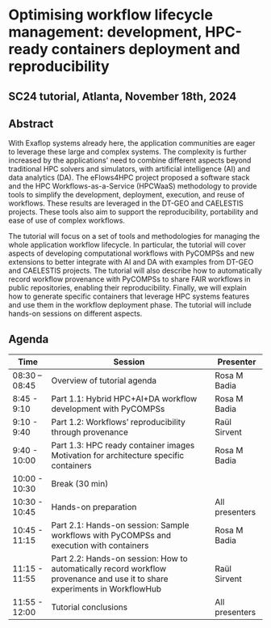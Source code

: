 # Optimising workflow lifecycle management: development, HPC-ready containers deployment and reproducibility 

## SC24 tutorial, Atlanta, November 18th, 2024

## Abstract

With Exaflop systems already here, the application communities are eager to leverage these large and complex systems. The complexity is further increased by the applications' need to combine different aspects beyond traditional HPC solvers and simulators, with artificial intelligence (AI) and data analytics (DA). The eFlows4HPC project proposed a software stack and the HPC Workflows-as-a-Service (HPCWaaS) methodology to provide tools to simplify the development, deployment, execution, and reuse of workflows. These results are leveraged in the DT-GEO and CAELESTIS projects. These tools also aim to support the reproducibility, portability and ease of use of complex workflows. 

The tutorial will focus on a set of tools and methodologies for managing the whole application workflow lifecycle. In particular, the tutorial will cover aspects of developing computational workflows with PyCOMPSs and new extensions to better integrate with AI and DA with examples from DT-GEO and CAELESTIS projects. The tutorial will also describe how to automatically record workflow provenance with PyCOMPSs to share FAIR workflows in public repositories, enabling their reproducibility. Finally, we will explain how to generate specific containers that leverage HPC systems features and use them in the workflow deployment phase. The tutorial will include hands-on sessions on different aspects.

## Agenda

| Time | Session | Presenter |
| ---- | ---- | ---- |
| 08:30 – 08:45 | Overview of tutorial agenda  | Rosa M Badia  |
| 8:45 - 9:10  | Part 1.1: Hybrid HPC+AI+DA workflow development with PyCOMPSs | Rosa M Badia |
| 9:10 - 9:40 | Part 1.2: Workflows’ reproducibility through provenance  | Raül Sirvent |
| 9:40 - 10:00 | Part 1.3: HPC ready container images  Motivation for architecture specific containers  | Rosa M Badia  |
| 10:00 - 10:30 | Break (30 min)  |  |
| 10:30 - 10:45 | Hands-on preparation | All presenters |
| 10:45 - 11:15 | Part 2.1: Hands-on session: Sample workflows with PyCOMPSs and execution with containers | Rosa M Badia |
| 11:15 - 11:55 | Part 2.2: Hands-on session: How to automatically record workflow provenance and use it to share experiments in WorkflowHub  | Raül Sirvent |
| 11:55 - 12:00 | Tutorial conclusions  | All presenters  |

